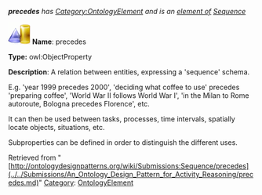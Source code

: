 ___precedes__ has [Category:OntologyElement](../../Category/OntologyElement.md "Category:OntologyElement") and is an [element of](../../Property/ElementOf.md "Property:ElementOf") [Sequence](../../Submissions/Sequence.md "Submissions:Sequence")_


  




[![ObjectProperty](../../images/thumb/c/c3/ObjectProperty.gif/45px-ObjectProperty.gif)](../../Image/ObjectProperty.gif.md "ObjectProperty")
__Name__: precedes 


__Type:__ owl:ObjectProperty 


__Description__: A relation between entities, expressing a 'sequence' schema. 


E.g. 'year 1999 precedes 2000', 'deciding what coffee to use' precedes 'preparing coffee', 'World War II follows World War I', 'in the Milan to Rome autoroute, Bologna precedes Florence', etc.


It can then be used between tasks, processes, time intervals, spatially locate objects, situations, etc. 


Subproperties can be defined in order to distinguish the different uses. 





Retrieved from "[http://ontologydesignpatterns.org/wiki/Submissions:Sequence/precedes](../../Submissions/An_Ontology_Design_Pattern_for_Activity_Reasoning/precedes.md)"
 [Category](http://ontologydesignpatterns.org/wiki/Special:Categories "Special:Categories"): [OntologyElement](../../Category/OntologyElement.md "Category:OntologyElement")